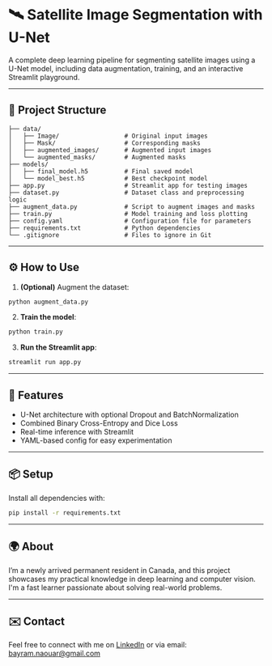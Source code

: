 # 🛰️ Satellite Image Segmentation with U-Net

A complete deep learning pipeline for segmenting satellite images using a U-Net model, including data augmentation, training, and an interactive Streamlit playground.

---

## 📁 Project Structure

```
├── data/
│   ├── Image/                  # Original input images
│   ├── Mask/                   # Corresponding masks
│   ├── augmented_images/       # Augmented input images
│   └── augmented_masks/        # Augmented masks
├── models/
│   ├── final_model.h5          # Final saved model
│   └── model_best.h5           # Best checkpoint model
├── app.py                      # Streamlit app for testing images
├── dataset.py                  # Dataset class and preprocessing logic
├── augment_data.py             # Script to augment images and masks
├── train.py                    # Model training and loss plotting
├── config.yaml                 # Configuration file for parameters
├── requirements.txt            # Python dependencies
└── .gitignore                  # Files to ignore in Git
```

---

## ⚙️ How to Use

1. **(Optional)** Augment the dataset:
```bash
python augment_data.py
```

2. **Train the model**:
```bash
python train.py
```

3. **Run the Streamlit app**:
```bash
streamlit run app.py
```

---

## 🧪 Features

- U-Net architecture with optional Dropout and BatchNormalization
- Combined Binary Cross-Entropy and Dice Loss
- Real-time inference with Streamlit
- YAML-based config for easy experimentation

---

## 📦 Setup

Install all dependencies with:
```bash
pip install -r requirements.txt
```

---

## 🌍 About

I’m a newly arrived permanent resident in Canada, and this project showcases my practical knowledge in deep learning and computer vision. I'm a fast learner passionate about solving real-world problems.

---

## ✉️ Contact

Feel free to connect with me on [LinkedIn](https://www.linkedin.com/in/bayramnaouar95) or via email: bayram.naouar@gmail.com
